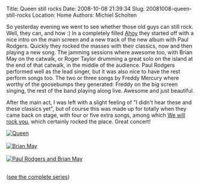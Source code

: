 Title: Queen still rocks
Date: 2008-10-08 21:39:34
Slug: 20081008-queen-still-rocks
Location: Home
Authors: Michiel Scholten

<p>So yesterday evening we went to see whether those old guys can still rock. Well, they can, and how :) In a completely filled <a href="http://www.ahoy.nl/">Ahoy</a> they started off with a nice intro on the main screen and a new track of the new album with Paul Rodgers. Quickly they rocked the masses with their classics, now and then playing a new song. The jamming sessions where awesome too, with Brian May on the catwalk, or Roger Taylor drumming a great solo on the island at the end of that catwalk, in the middle of the audience. Paul Rodgers performed well as the lead singer, but it was also nice to have the rest perform songs too. The two or three songs by Freddy Mercury where worthy of the goosebumps they generated: Freddy on the big screen singing, the rest of the band playing along live. Awesome and just beautiful.</p>

<p>After the main act, I was left with a slight feeling of "I didn't hear these and these classics yet", but of course this was made up for totally when they came back on stage, with four or five extra songs, among which <a href="http://aquariusoft.org/gallery/v/photographs/festivities/queen_and_paul_rodgers_in_concert/IMG_1236.JPG.html">We will rock you</a>, which certainly rocked the place. Great concert!</p>

<div class="content-image"><div><a href="http://aquariusoft.org/gallery/v/photographs/festivities/queen_and_paul_rodgers_in_concert/IMG_1202.JPG.html"><img src="http://aquariusoft.org/~mbscholt/images/content/queen.jpg" alt="Queen" title="Queen" /></a></div></div> 
<br style="clear: both;" /> 

<div class="content-image"><div><a href="http://aquariusoft.org/gallery/v/photographs/festivities/queen_and_paul_rodgers_in_concert/IMG_1224.JPG.html
"><img src="http://aquariusoft.org/~mbscholt/images/content/brian_may.jpg" alt="Brian May" title="Brian May" /></a></div></div> 
<br style="clear: both;" />

<div class="content-image"><div><a href="http://aquariusoft.org/gallery/v/photographs/festivities/queen_and_paul_rodgers_in_concert/IMG_1184.JPG.html
"><img src="http://aquariusoft.org/~mbscholt/images/content/paul_rodgers_brian_may.jpg" alt="Paul Rodgers and Brian May" title="Paul Rodgers and Brian May" /></a></div></div> 
<br style="clear: both;" />

<p>(<a href="http://aquariusoft.org/gallery/v/photographs/festivities/queen_and_paul_rodgers_in_concert/">see the complete series</a>)</p>